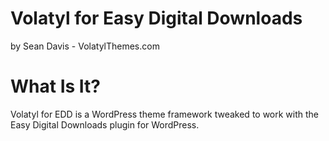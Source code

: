 Volatyl for Easy Digital Downloads
=======

by Sean Davis - VolatylThemes.com

What Is It?
=======

Volatyl for EDD is a WordPress theme framework tweaked to work with the Easy Digital Downloads plugin for WordPress.
